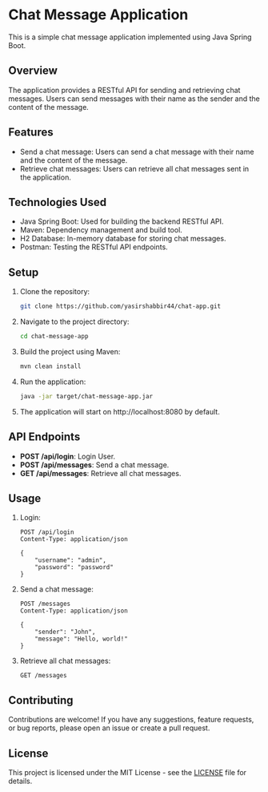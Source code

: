 # Chat Message Application

This is a simple chat message application implemented using Java Spring Boot.

## Overview

The application provides a RESTful API for sending and retrieving chat messages. Users can send messages with their name as the sender and the content of the message.

## Features

- Send a chat message: Users can send a chat message with their name and the content of the message.
- Retrieve chat messages: Users can retrieve all chat messages sent in the application.

## Technologies Used

- Java Spring Boot: Used for building the backend RESTful API.
- Maven: Dependency management and build tool.
- H2 Database: In-memory database for storing chat messages.
- Postman: Testing the RESTful API endpoints.

## Setup

1. Clone the repository:

    ```bash
    git clone https://github.com/yasirshabbir44/chat-app.git
    ```

2. Navigate to the project directory:

    ```bash
    cd chat-message-app
    ```

3. Build the project using Maven:

    ```bash
    mvn clean install
    ```

4. Run the application:

    ```bash
    java -jar target/chat-message-app.jar
    ```

5. The application will start on http://localhost:8080 by default.

## API Endpoints

- **POST /api/login**: Login User.
- **POST /api/messages**: Send a chat message.
- **GET /api/messages**: Retrieve all chat messages.

## Usage

1. Login:

    ```http
    POST /api/login
    Content-Type: application/json

    {
        "username": "admin",
        "password": "password"
    }
    ```

2. Send a chat message:

    ```http
    POST /messages
    Content-Type: application/json

    {
        "sender": "John",
        "message": "Hello, world!"
    }
    ```

3. Retrieve all chat messages:

    ```http
    GET /messages
    ```

## Contributing

Contributions are welcome! If you have any suggestions, feature requests, or bug reports, please open an issue or create a pull request.

## License

This project is licensed under the MIT License - see the [LICENSE](LICENSE) file for details.
